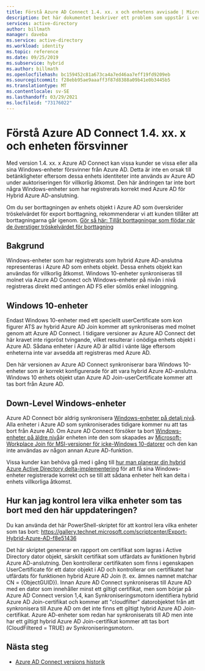 ```yaml
---
title: Förstå Azure AD Connect 1.4. xx. x och enhetens avvisade | Microsoft Docs
description: Det här dokumentet beskriver ett problem som uppstår i version 1.4. xx. x Azure AD Connect
services: active-directory
author: billmath
manager: daveba
ms.service: active-directory
ms.workload: identity
ms.topic: reference
ms.date: 09/25/2019
ms.subservice: hybrid
ms.author: billmath
ms.openlocfilehash: bc159452c81a673ca4a7ed46aa7eff19fd9209eb
ms.sourcegitcommit: f28ebb95ae9aaaff3f87d8388a09b41e0b3445b5
ms.translationtype: MT
ms.contentlocale: sv-SE
ms.lasthandoff: 03/29/2021
ms.locfileid: "73176022"
---
```

# <a name="understanding-azure-ad-connect-14xxx-and-device-disappearance"></a>Förstå Azure AD Connect 1.4. xx. x och enheten försvinner
Med version 1.4. xx. x Azure AD Connect kan vissa kunder se vissa eller alla sina Windows-enheter försvinner från Azure AD. Detta är inte en orsak till betänkligheter eftersom dessa enhets identiteter inte används av Azure AD under auktoriseringen för villkorlig åtkomst. Den här ändringen tar inte bort några Windows-enheter som har registrerats korrekt med Azure AD för Hybrid Azure AD-anslutning.

Om du ser borttagningen av enhets objekt i Azure AD som överskrider tröskelvärdet för export borttagning, rekommenderar vi att kunden tillåter att borttagningarna går igenom. [Gör så här: Tillåt borttagningar som flödar när de överstiger tröskelvärdet för borttagning](how-to-connect-sync-feature-prevent-accidental-deletes.md)

## <a name="background"></a>Bakgrund
Windows-enheter som har registrerats som hybrid Azure AD-anslutna representeras i Azure AD som enhets objekt. Dessa enhets objekt kan användas för villkorlig åtkomst. Windows 10-enheter synkroniseras till molnet via Azure AD Connect och Windows-enheter på nivån i nivå registreras direkt med antingen AD FS eller sömlös enkel inloggning.

## <a name="windows-10-devices"></a>Windows 10-enheter
Endast Windows 10-enheter med ett speciellt userCertificate som kon figurer ATS av hybrid Azure AD Join kommer att synkroniseras med molnet genom att Azure AD Connect. I tidigare versioner av Azure AD Connect det här kravet inte rigoröst tvingande, vilket resulterar i onödiga enhets objekt i Azure AD. Sådana enheter i Azure AD är alltid i vänte läge eftersom enheterna inte var avsedda att registreras med Azure AD. 

Den här versionen av Azure AD Connect synkroniserar bara Windows 10-enheter som är korrekt konfigurerade för att vara hybrid Azure AD-anslutna. Windows 10 enhets objekt utan Azure AD Join-userCertificate kommer att tas bort från Azure AD.

## <a name="down-level-windows-devices"></a>Down-Level Windows-enheter
Azure AD Connect bör aldrig synkronisera [Windows-enheter på detalj nivå](../devices/hybrid-azuread-join-plan.md#windows-down-level-devices). Alla enheter i Azure AD som synkroniserades tidigare kommer nu att tas bort från Azure AD. Om Azure AD Connect försöker ta bort [Windows-enheter på äldre nivå](../devices/hybrid-azuread-join-plan.md#windows-down-level-devices)är enheten inte den som skapades av [Microsoft-Workplace Join för MSI-versioner för icke-Windows 10-datorer](https://www.microsoft.com/download/details.aspx?id=53554) och den kan inte användas av någon annan Azure AD-funktion.

Vissa kunder kan behöva gå med i gång till [hur man planerar din hybrid Azure Active Directory delta-implementering](../devices/hybrid-azuread-join-plan.md) för att få sina Windows-enheter registrerade korrekt och se till att sådana enheter helt kan delta i enhets villkorliga åtkomst. 

## <a name="how-can-i-verify-which-devices-are-deleted-with-this-update"></a>Hur kan jag kontrol lera vilka enheter som tas bort med den här uppdateringen?

Du kan använda det här PowerShell-skriptet för att kontrol lera vilka enheter som tas bort: https://gallery.technet.microsoft.com/scriptcenter/Export-Hybrid-Azure-AD-f8e51436

Det här skriptet genererar en rapport om certifikat som lagras i Active Directory dator objekt, särskilt certifikat som utfärdats av funktionen hybrid Azure AD-anslutning.
Den kontrollerar certifikaten som finns i egenskapen UserCertificate för ett dator objekt i AD och kontrollerar om certifikatet har utfärdats för funktionen hybrid Azure AD Join (t. ex. ämnes namnet matchar CN = {ObjectGUID}).
Innan Azure AD Connect synkroniseras till Azure AD med en dator som innehåller minst ett giltigt certifikat, men som börjar på Azure AD Connect version 1,4, kan Synkroniseringsmotorn identifiera hybrid Azure AD Join-certifikat och kommer att "cloudfilter" datorobjektet från att synkronisera till Azure AD om det inte finns ett giltigt hybrid Azure AD Join-certifikat.
Azure AD-enheter som redan har synkroniserats till AD men inte har ett giltigt hybrid Azure AD Join-certifikat kommer att tas bort (CloudFiltered = TRUE) av Synkroniseringsmotorn.

## <a name="next-steps"></a>Nästa steg
- [Azure AD Connect versions historik](reference-connect-version-history.md)
